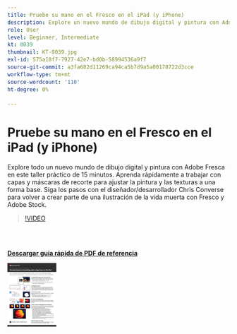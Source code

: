 ```yaml
---
title: Pruebe su mano en el Fresco en el iPad (y iPhone)
description: Explore un nuevo mundo de dibujo digital y pintura con Adobe Fresca en este taller práctico de 15 minutos
role: User
level: Beginner, Intermediate
kt: 8039
thumbnail: KT-8039.jpg
exl-id: 575a18f7-7927-42e7-bd0b-58994536a9f7
source-git-commit: a3fa682d11269ca94ca5b7d9a5a00178722d3cce
workflow-type: tm+mt
source-wordcount: '110'
ht-degree: 0%

---
```


# Pruebe su mano en el Fresco en el iPad (y iPhone)

Explore todo un nuevo mundo de dibujo digital y pintura con Adobe Fresca en este taller práctico de 15 minutos. Aprenda rápidamente a trabajar con capas y máscaras de recorte para ajustar la pintura y las texturas a una forma base. Siga los pasos con el diseñador/desarrollador Chris Converse para volver a crear parte de una ilustración de la vida muerta con Fresco y Adobe Stock.

>[!VIDEO](https://video.tv.adobe.com/v/333804?hidetitle=true)

<br> 

[**Descargar guía rápida de PDF de referencia**](../quick-reference/Frescoworkshop.pdf)

[![Imagen de la primera página de la guía de referencia rápida](assets/FrescoworkshopPage1.png)](../quick-reference/Frescoworkshop.pdf)